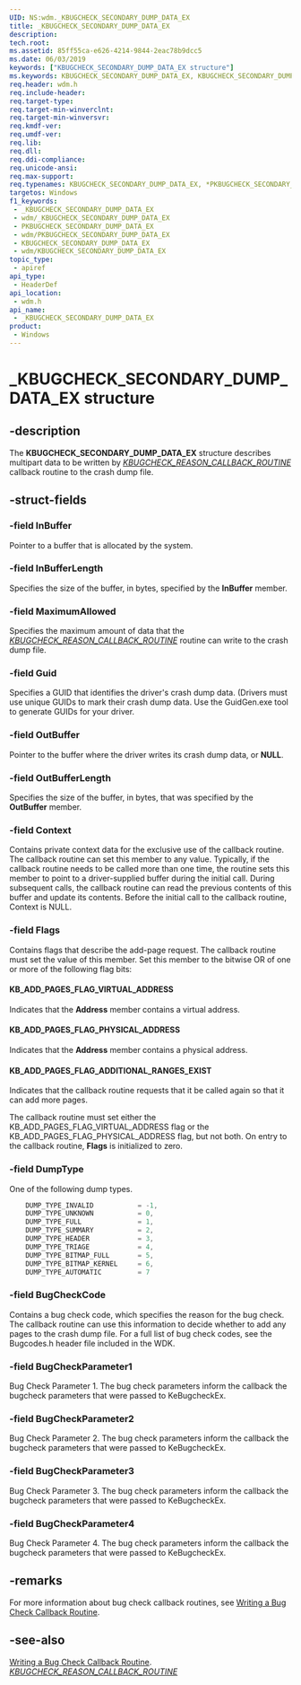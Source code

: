 ```yaml
---
UID: NS:wdm._KBUGCHECK_SECONDARY_DUMP_DATA_EX
title: _KBUGCHECK_SECONDARY_DUMP_DATA_EX
description: 
tech.root: 
ms.assetid: 85ff55ca-e626-4214-9844-2eac78b9dcc5
ms.date: 06/03/2019
keywords: ["KBUGCHECK_SECONDARY_DUMP_DATA_EX structure"]
ms.keywords: KBUGCHECK_SECONDARY_DUMP_DATA_EX, KBUGCHECK_SECONDARY_DUMP_DATA_EX, *PKBUGCHECK_SECONDARY_DUMP_DATA_EX,
req.header: wdm.h
req.include-header: 
req.target-type: 
req.target-min-winverclnt: 
req.target-min-winversvr: 
req.kmdf-ver: 
req.umdf-ver: 
req.lib: 
req.dll: 
req.ddi-compliance: 
req.unicode-ansi: 
req.max-support: 
req.typenames: KBUGCHECK_SECONDARY_DUMP_DATA_EX, *PKBUGCHECK_SECONDARY_DUMP_DATA_EX
targetos: Windows
f1_keywords:
 - _KBUGCHECK_SECONDARY_DUMP_DATA_EX
 - wdm/_KBUGCHECK_SECONDARY_DUMP_DATA_EX
 - PKBUGCHECK_SECONDARY_DUMP_DATA_EX
 - wdm/PKBUGCHECK_SECONDARY_DUMP_DATA_EX
 - KBUGCHECK_SECONDARY_DUMP_DATA_EX
 - wdm/KBUGCHECK_SECONDARY_DUMP_DATA_EX
topic_type:
 - apiref
api_type:
 - HeaderDef
api_location:
 - wdm.h
api_name:
 - _KBUGCHECK_SECONDARY_DUMP_DATA_EX
product:
 - Windows
---
```


# _KBUGCHECK_SECONDARY_DUMP_DATA_EX structure


## -description

The <b>KBUGCHECK_SECONDARY_DUMP_DATA_EX</b> structure describes multipart data to be written by [*KBUGCHECK_REASON_CALLBACK_ROUTINE*](./nc-wdm-kbugcheck_reason_callback_routine.md) callback routine to the crash dump file.

## -struct-fields

### -field InBuffer

Pointer to a buffer that is allocated by the system.

### -field InBufferLength

Specifies the size of the buffer, in bytes, specified by the <b>InBuffer</b> member.

### -field MaximumAllowed

Specifies the maximum amount of data that the [*KBUGCHECK_REASON_CALLBACK_ROUTINE*](./nc-wdm-kbugcheck_reason_callback_routine.md) routine can write to the crash dump file.

### -field Guid

Specifies a GUID that identifies the driver's crash dump data. (Drivers must use unique GUIDs to mark their crash dump data. Use the GuidGen.exe tool to generate GUIDs for your driver.

### -field OutBuffer

Pointer to the buffer where the driver writes its crash dump data, or <b>NULL</b>.

### -field OutBufferLength

Specifies the size of the buffer, in bytes, that was specified by the <b>OutBuffer</b> member.

### -field Context

Contains private context data for the exclusive use of the callback routine. The callback routine can set this member to any value. Typically, if the callback routine needs to be called more than one time, the routine sets this member to point to a driver-supplied buffer during the initial call. During subsequent calls, the callback routine can read the previous contents of this buffer and update its contents. Before the initial call to the callback routine, Context is NULL.

### -field Flags

Contains flags that describe the add-page request. The callback routine must set the value of this member. Set this member to the bitwise OR of one or more of the following flag bits: 

#### KB_ADD_PAGES_FLAG_VIRTUAL_ADDRESS

Indicates that the <b>Address</b> member contains a virtual address.

#### KB_ADD_PAGES_FLAG_PHYSICAL_ADDRESS

Indicates that the <b>Address</b> member contains a physical address.

#### KB_ADD_PAGES_FLAG_ADDITIONAL_RANGES_EXIST

Indicates that the callback routine requests that it be called again so that it can add more pages.

The callback routine must set either the KB_ADD_PAGES_FLAG_VIRTUAL_ADDRESS flag or the KB_ADD_PAGES_FLAG_PHYSICAL_ADDRESS flag, but not both. On entry to the callback routine, <b>Flags</b> is initialized to zero.

### -field DumpType

One of the following dump types.

```cpp
    DUMP_TYPE_INVALID           = -1,
    DUMP_TYPE_UNKNOWN           = 0,
    DUMP_TYPE_FULL              = 1,
    DUMP_TYPE_SUMMARY           = 2,
    DUMP_TYPE_HEADER            = 3,
    DUMP_TYPE_TRIAGE            = 4,
    DUMP_TYPE_BITMAP_FULL       = 5,
    DUMP_TYPE_BITMAP_KERNEL     = 6,
    DUMP_TYPE_AUTOMATIC         = 7
```

### -field BugCheckCode

Contains a bug check code, which specifies the reason for the bug check. The callback routine can use this information to decide whether to add any pages to the crash dump file. For a full list of bug check codes, see the Bugcodes.h header file included in the WDK.

### -field BugCheckParameter1

Bug Check Parameter 1. The bug check parameters inform the callback the bugcheck parameters that were passed to KeBugcheckEx.

### -field BugCheckParameter2

Bug Check Parameter 2. The bug check parameters inform the callback the bugcheck parameters that were passed to KeBugcheckEx.

### -field BugCheckParameter3

Bug Check Parameter 3. The bug check parameters inform the callback the bugcheck parameters that were passed to KeBugcheckEx.

### -field BugCheckParameter4

Bug Check Parameter 4. The bug check parameters inform the callback the bugcheck parameters that were passed to KeBugcheckEx.

## -remarks

For more information about bug check callback routines, see <a href="/windows-hardware/drivers/kernel/writing-a-bug-check-callback-routine">Writing a Bug Check Callback Routine</a>.

## -see-also

<a href="/windows-hardware/drivers/kernel/writing-a-bug-check-callback-routine">Writing a Bug Check Callback Routine</a>.
[*KBUGCHECK_REASON_CALLBACK_ROUTINE*](./nc-wdm-kbugcheck_reason_callback_routine.md)